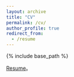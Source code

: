 ```yaml
---
layout: archive
title: "CV"
permalink: /cv/
author_profile: true
redirect_from:
  - /resume
---
```


{% include base_path %}

[Resume](https://github.com/gzt9775/Homepage.github.io/edit/master/_pages/cv.pdf)。

